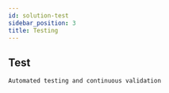 ```yaml
---
id: solution-test
sidebar_position: 3
title: Testing
---
```


## Test
    Automated testing and continuous validation
